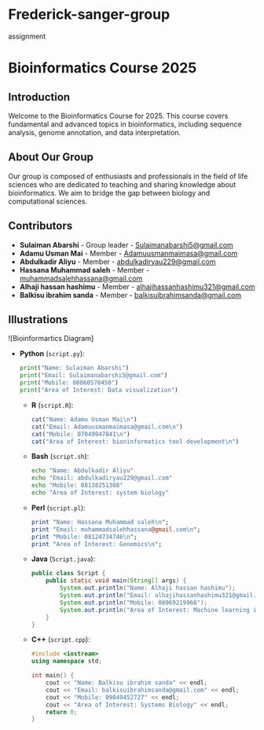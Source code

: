 # Frederick-sanger-group
assignment
# Bioinformatics Course 2025

## Introduction
Welcome to the Bioinformatics Course for 2025. This course covers fundamental and advanced topics in bioinformatics, including sequence analysis, genome annotation, and data interpretation.

## About Our Group
Our group is composed of enthusiasts and professionals in the field of life sciences who are dedicated to teaching and sharing knowledge about bioinformatics. We aim to bridge the gap between biology and computational sciences.

## Contributors
- **Sulaiman Abarshi** - Group leader - [Sulaimanabarshi5@gmail.com](mailto:Sulaimanabarshi5@gmail.com)  
- **Adamu Usman Mai** - Member - [Adamuusmanmaimasa@gmail.com](mailto:Adamuusmanmaimasa@gmail.com)  
- **Abdulkadir Aliyu** - Member - [abdulkadiryau229@gmail.com](mailto:abdulkadiryau229@gmail.com)
- **Hassana Muhammad saleh** - Member - [muhammadsalehhassana@gmail.com](mailto:muhammadsalehhassana@gmail.com)
- **Alhaji hassan hashimu** - Member - [alhajihassanhashimu321@gmail.com](mailto:alhajihassanhashimu321@gmail.com)
- **Balkisu ibrahim sanda** - Member - [balkisuibrahimsanda@gmail.com](mailto:balkisuibrahimsanda@gmail.com)

## Illustrations
![Bioinformartics Diagram]

- **Python** (`script.py`):
    ```python
    print("Name: Sulaiman Abarshi")
    print("Email: Sulaimanabarshi5@gmail.com")
    print("Mobile: 08060570450")
    print("Area of Interest: Data visualization")
    ```
  - **R** (`script.R`):
    ```R
    cat("Name: Adamu Usman Mai\n")
    cat("Email: Adamuusmanmaimasa@gmail.com\n")
    cat("Mobile: 07049947841\n")
    cat("Area of Interest: bioninformatics tool development\n")
    ```
  - **Bash** (`script.sh`):
    ```bash
    echo "Name: Abdulkadir Aliyu"
    echo "Email: abdulkadiryau229@gmail.com"
    echo "Mobile: 08138251308"
    echo "Area of Interest: system biology"
    ```
  - **Perl** (`script.pl`):
    ```perl
    print "Name: Hassana Muhammad saleh\n";
    print "Email: muhammadsalehhassana@gmail.com\n";
    print "Mobile: 08124734746\n";
    print "Area of Interest: Genomics\n";
    ```
  - **Java** (`Script.java`):
    ```java
    public class Script {
        public static void main(String[] args) {
            System.out.println("Name: Alhaji hassan hashimu");
            System.out.println("Email: alhajihassanhashimu321@gmail.com");
            System.out.println("Mobile: 08069219966");
            System.out.println("Area of Interest: Machine learning in bioinformatics");
        }
    }
    ```
  - **C++** (`script.cpp`):
    ```cpp
    #include <iostream>
    using namespace std;

    int main() {
        cout << "Name: Balkisu ibrahim sanda" << endl;
        cout << "Email: balkisuibrahimsanda@gmail.com" << endl;
        cout << "Mobile: 09049452727" << endl;
        cout << "Area of Interest: Systems Biology" << endl;
        return 0;
    }
    ```



